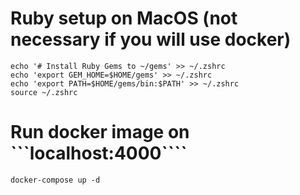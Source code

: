 # Ruby setup on MacOS (not necessary if you will use docker)

```
echo '# Install Ruby Gems to ~/gems' >> ~/.zshrc
echo 'export GEM_HOME=$HOME/gems' >> ~/.zshrc
echo 'export PATH=$HOME/gems/bin:$PATH' >> ~/.zshrc
source ~/.zshrc
```

# Run docker image on ```localhost:4000````
```
docker-compose up -d
```